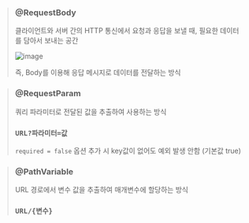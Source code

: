 > ### @RequestBody
> 클라이언트와 서버 간의 HTTP 통신에서 요청과 응답을 보낼 때, 필요한 데이터를 담아서 보내는 공간
> 
> ![image](https://github.com/lbk00/study_record/assets/99525751/2fdb9aef-b3be-43fd-a408-f9533df074df)
>
> 즉, Body를 이용해 응답 메시지로 데이터를 전달하는 방식

> ### @RequestParam
> 쿼리 파라미터로 전달된 값을 추출하여 사용하는 방식
> 
> ### `URL?파라미터=값`
>
> `required = false` 옵션 추가 시 key값이 없어도 예외 발생 안함 (기본값 true)
 
> ### @PathVariable
> URL 경로에서 변수 값을 추출하여 매개변수에 할당하는 방식
>
> ### `URL/{변수}`
